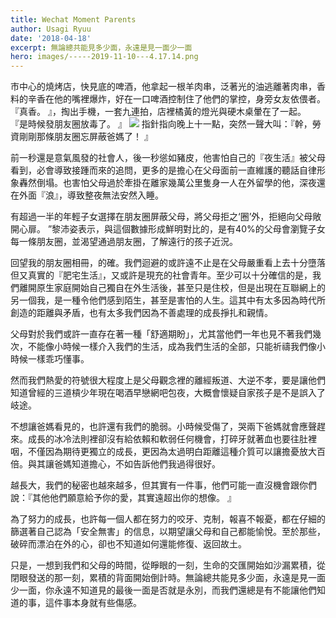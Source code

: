 ```yaml
---
title: Wechat Moment Parents
author: Usagi Ryuu
date: '2018-04-18'
excerpt: 無論總共能見多少面，永遠是見一面少一面
hero: images/-----2019-11-10---4.17.14.png
---
```

市中心的燒烤店，快見底的啤酒，他拿起一根羊肉串，泛著光的油逃離著肉串，香料的辛香在他的嘴裡爆炸，好在一口啤酒控制住了他們的掌控，身旁女友依偎者。 『真香。 』，掏出手機，一套九連拍，店裡橘黃的燈光與硬木桌暈在了一起。 『是時候發朋友圈放毒了。 』
![](https://res-3.cloudinary.com/hypmkhfbk/image/upload/q_auto/v1/ghost-blog-images/-----2019-11-10---4.17.14.png)
指針指向晚上十一點，突然一聲大叫：『幹，勞資剛剛那條朋友圈忘屏蔽爸媽了！ 』

前一秒還是意氣風發的社會人，後一秒慫如豬皮，他害怕自己的『夜生活』被父母看到，必會導致接踵而來的追問，更多的是擔心在父母面前一直維護的聽話自律形象轟然倒塌。也害怕父母過於牽掛在離家幾萬公里隻身一人在外留學的他，深夜還在外面『浪』，導致整夜無法安然入睡。

有超過一半的年輕子女選擇在朋友圈屏蔽父母，將父母拒之‘圈’外，拒絕向父母敞開心扉。 ”黎沛姿表示，與這個數據形成鮮明對比的，是有40%的父母會瀏覽子女每一條朋友圈，並渴望通過朋友圈，了解遠行的孩子近況。

回望我的朋友圈相冊，的確。我們迴避的或許遠不止是在父母嚴重看上去十分墮落但又真實的『肥宅生活』，又或許是現充的社會青年。至少可以十分確信的是，我們離開原生家庭開始自己獨自在外生活後，甚至只是住校，但是出現在互聯網上的另一個我，是一種令他們感到陌生，甚至是害怕的人生。這其中有太多因為時代所創造的距離與矛盾，也有太多我們因為不善處理的成長掙扎和親情。

父母對於我們或許一直存在著一種「舒適期盼」，尤其當他們一年也見不著我們幾次，不能像小時候一樣介入我們的生活，成為我們生活的全部，只能祈禱我們像小時候一樣乖巧懂事。

然而我們熱愛的符號很大程度上是父母觀念裡的離經叛道、大逆不孝，要是讓他們知道曾經的三道槓少年現在喝酒早戀網吧包夜，大概會懷疑自家孩子是不是誤入了岐途。

不想讓爸媽看見的，也許還有我們的脆弱。小時候受傷了，哭兩下爸媽就會應聲趕來。成長的冰冷法則裡卻沒有給依賴和軟弱任何機會，打碎牙就著血也要往肚裡咽，不僅因為期待更獨立的成長，更因為太過明白距離這種介質可以讓擔憂放大百倍。與其讓爸媽知道擔心，不如告訴他們我過得很好。

越長大，我們的秘密也越來越多，但其實有一件事，他們可能一直沒機會跟你們說：『其他他們願意給予你的愛，其實遠超出你的想像。 』

為了努力的成長，也許每一個人都在努力的咬牙、克制，報喜不報憂，都在仔細的篩選著自己認為「安全無害」的信息，以期望讓父母和自己都能愉悅。至於那些，破碎而漂泊在外的心，卻也不知道如何還能修復、返回故土。

只是，一想到我們和父母的時間，從睜眼的一刻，生命的交匯開始如沙漏累積，從閉眼發送的那一刻，累積的背面開始倒計時。無論總共能見多少面，永遠是見一面少一面，你永遠不知道見的最後一面是否就是永別，而我們還總是有不能讓他們知道的事，這件事本身就有些傷感。
